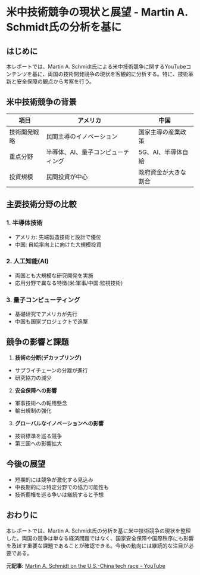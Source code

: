 # 米中技術競争の現状と展望 - Martin A. Schmidt氏の分析を基に

## はじめに

本レポートでは、Martin A. Schmidt氏による米中技術競争に関するYouTubeコンテンツを基に、両国の技術開発競争の現状を客観的に分析する。特に、技術革新と安全保障の観点から考察を行う。

## 米中技術競争の背景

| 項目 | アメリカ | 中国 |
|------|----------|------|
| 技術開発戦略 | 民間主導のイノベーション | 国家主導の産業政策 |
| 重点分野 | 半導体、AI、量子コンピューティング | 5G、AI、半導体自給 |
| 投資規模 | 民間投資が中心 | 政府資金が大きな割合 |

## 主要技術分野の比較

### 1. 半導体技術
- アメリカ: 先端製造技術と設計で優位
- 中国: 自給率向上に向けた大規模投資

### 2. 人工知能(AI)
- 両国とも大規模な研究開発を実施
- 応用分野で異なる特徴(米:軍事/中国:監視技術)

### 3. 量子コンピューティング
- 基礎研究でアメリカが先行
- 中国も国家プロジェクトで追撃

## 競争の影響と課題

1. **技術の分断(デカップリング)**
 - サプライチェーンの分離が進行
 - 研究協力の減少

2. **安全保障への影響**
 - 軍事技術への転用懸念
 - 輸出規制の強化

3. **グローバルなイノベーションへの影響**
 - 技術標準を巡る競争
 - 第三国への影響拡大

## 今後の展望

- 短期的には競争が激化する見込み
- 中長期的には特定分野での協力可能性も
- 技術覇権を巡る争いは継続すると予想

## おわりに

本レポートでは、Martin A. Schmidt氏の分析を基に米中技術競争の現状を整理した。両国の競争は単なる経済問題ではなく、国家安全保障や国際秩序にも影響を及ぼす重要な課題であることが確認できる。今後の動向には継続的な注目が必要である。

**元記事:** [Martin A. Schmidt on the U.S.-China tech race - YouTube](https://www.youtube.com/watch?v=DmFbSZnLhrE)
